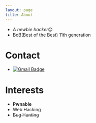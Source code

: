 ```yaml
---
layout: page
title: About
---
```


- *A newbie hacker*😊
- BoB(Best of the Best) 11th generation

# Contact
- [![Gmail Badge](https://img.shields.io/badge/Gmail-d14836?style=flat-square&logo=Gmail&logoColor=white&link=mailto:cgs09046@gmail.com)](mailto:cgs09046@gmail.com)

# Interests
- **Pwnable**
- Web Hacking
- ~~Bug Hunting~~

